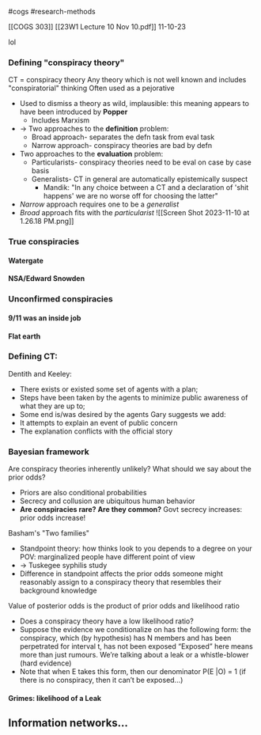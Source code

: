 #cogs 
#research-methods 

[[COGS 303]]
[[23W1 Lecture 10 Nov 10.pdf]]
11-10-23

lol

### Defining "conspiracy theory"
CT = conspiracy theory
Any theory which is not well known and includes "conspiratorial" thinking 
Often used as a pejorative
- Used to dismiss a theory as wild, implausible: this meaning appears to have been introduced by **Popper**
	- Includes Marxism 
- → Two approaches to the **definition** problem: 
	- Broad approach- separates the defn task from eval task
	- Narrow approach- conspiracy theories are bad by defn
- Two approaches to the **evaluation** problem: 
	- Particularists- conspiracy theories need to be eval on case by case basis
	- Generalists- CT in general are automatically epistemically suspect
		- Mandik: "In any choice between a CT and a declaration of 'shit happens' we are no worse off for choosing the latter"
- *Narrow* approach requires one to be a *generalist*
- *Broad* approach fits with the *particularist* 
![[Screen Shot 2023-11-10 at 1.26.18 PM.png]]

### True conspiracies 
#### Watergate
#### NSA/Edward Snowden
### Unconfirmed conspiracies
#### 9/11 was an inside job

#### Flat earth

### Defining CT: 
Dentith and Keeley: 
- There exists or existed some set of agents with a plan; 
- Steps have been taken by the agents to minimize public awareness of what they are up to; 
- Some end is/was desired by the agents
Gary suggests we add: 
- It attempts to explain an event of public concern
- The explanation conflicts with the official story 

### Bayesian framework 
Are conspiracy theories inherently unlikely? 
What should we say about the prior odds?
- Priors are also conditional probabilities
- Secrecy and collusion are ubiquitous human behavior
- **Are conspiracies rare? Are they common?**
Govt secrecy increases: prior odds increase! 

Basham's "Two families"
- Standpoint theory: how thinks look to you depends to a degree on your POV: marginalized people have different point of view 
- → Tuskegee syphilis study 
- Difference in standpoint affects the prior odds someone might reasonably assign to a conspiracy theory that resembles their background knowledge

Value of posterior odds is the product of prior odds and likelihood ratio
- Does a conspiracy theory have a low likelihood ratio? 
- Suppose the evidence we conditionalize on has the following form: the conspiracy, which (by hypothesis) has N members and has been perpetrated for interval t, has not been exposed “Exposed” here means more than just rumours. We’re talking about a leak or a whistle-blower (hard evidence) 
- Note that when E takes this form, then our denominator P(E |O) = 1 (if there is no conspiracy, then it can’t be exposed...)  

#### Grimes: likelihood of a Leak


## Information networks...
